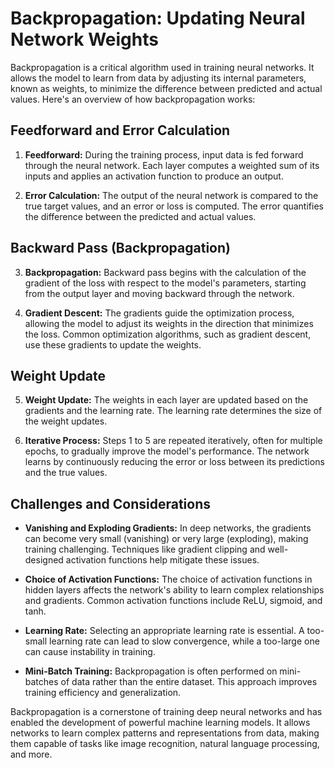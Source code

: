 
# Backpropagation: Updating Neural Network Weights

Backpropagation is a critical algorithm used in training neural networks. It allows the model to learn from data by adjusting its internal parameters, known as weights, to minimize the difference between predicted and actual values. Here's an overview of how backpropagation works:

## Feedforward and Error Calculation

1. **Feedforward:** During the training process, input data is fed forward through the neural network. Each layer computes a weighted sum of its inputs and applies an activation function to produce an output.

2. **Error Calculation:** The output of the neural network is compared to the true target values, and an error or loss is computed. The error quantifies the difference between the predicted and actual values.

## Backward Pass (Backpropagation)

3. **Backpropagation:** Backward pass begins with the calculation of the gradient of the loss with respect to the model's parameters, starting from the output layer and moving backward through the network.

4. **Gradient Descent:** The gradients guide the optimization process, allowing the model to adjust its weights in the direction that minimizes the loss. Common optimization algorithms, such as gradient descent, use these gradients to update the weights.

## Weight Update

5. **Weight Update:** The weights in each layer are updated based on the gradients and the learning rate. The learning rate determines the size of the weight updates.

6. **Iterative Process:** Steps 1 to 5 are repeated iteratively, often for multiple epochs, to gradually improve the model's performance. The network learns by continuously reducing the error or loss between its predictions and the true values.

## Challenges and Considerations

- **Vanishing and Exploding Gradients:** In deep networks, the gradients can become very small (vanishing) or very large (exploding), making training challenging. Techniques like gradient clipping and well-designed activation functions help mitigate these issues.

- **Choice of Activation Functions:** The choice of activation functions in hidden layers affects the network's ability to learn complex relationships and gradients. Common activation functions include ReLU, sigmoid, and tanh.

- **Learning Rate:** Selecting an appropriate learning rate is essential. A too-small learning rate can lead to slow convergence, while a too-large one can cause instability in training.

- **Mini-Batch Training:** Backpropagation is often performed on mini-batches of data rather than the entire dataset. This approach improves training efficiency and generalization.

Backpropagation is a cornerstone of training deep neural networks and has enabled the development of powerful machine learning models. It allows networks to learn complex patterns and representations from data, making them capable of tasks like image recognition, natural language processing, and more.


